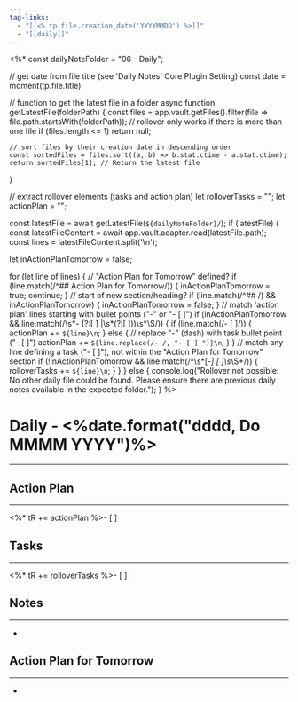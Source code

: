 ```yaml
---
tag-links:
  - "[[<% tp.file.creation_date('YYYYMMDD') %>]]"
  - "[[daily]]"
---
```

<%*
const dailyNoteFolder = "06 - Daily";

// get date from file title (see 'Daily Notes' Core Plugin Setting)
const date = moment(tp.file.title)

// function to get the latest file in a folder 
async function getLatestFile(folderPath) { 
	const files = app.vault.getFiles().filter(file => file.path.startsWith(folderPath));
	// rollover only works if there is more than one file
	if (files.length <= 1) return null;
	
	// sort files by their creation date in descending order
	const sortedFiles = files.sort((a, b) => b.stat.ctime - a.stat.ctime);
	return sortedFiles[1]; // Return the latest file
}

// extract rollover elements (tasks and action plan)
let rolloverTasks = "";
let actionPlan = "";

const latestFile = await getLatestFile(`${dailyNoteFolder}/`);
if (latestFile) { 
  const latestFileContent = await app.vault.adapter.read(latestFile.path);
  const lines = latestFileContent.split('\n');
  
  let inActionPlanTomorrow = false;
  
  for (let line of lines) {
    // "Action Plan for Tomorrow" defined?
	if (line.match(/^## Action Plan for Tomorrow/)) { 
	    inActionPlanTomorrow = true;
	    continue;
	}
	// start of new section/heading?
	if (line.match(/^## /) && inActionPlanTomorrow) {
		inActionPlanTomorrow = false;
	}
	// match 'action plan' lines starting with bullet points ("-" or "- [ ]")
	if (inActionPlanTomorrow && line.match(/\s*- (?:\[ \] |\s*(?!\[ \]))\s*\S/)) {
		if (line.match(/- \[ \]/)) {
			actionPlan += `${line}\n`;
		} else {
			// replace "-" (dash) with task bullet point ("- [ ]")
			actionPlan += `${line.replace(/- /, "- [ ] ")}\n`;
		}
	}
	// match any line defining a task ("- [ ]"), not within the "Action Plan for Tomorrow" section
	if (!inActionPlanTomorrow && line.match(/^\s*[-*] \[ \]\s*\S+/)) {
		rolloverTasks += `${line}\n`;
	}
  }
} else {
	console.log("Rollover not possible: No other daily file could be found. Please ensure there are previous daily notes available in the expected folder.");
}
%>
# Daily - <%date.format("dddd, Do MMMM YYYY")%>
---

## Action Plan
---
<%* tR += actionPlan %>- [ ] 

## Tasks
---
<%* tR += rolloverTasks %>- [ ] 

## Notes
---
- 

## Action Plan for Tomorrow
___
- 
